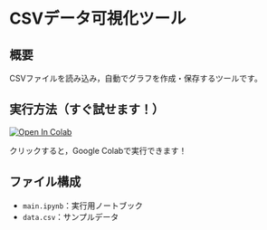 # CSVデータ可視化ツール

## 概要
CSVファイルを読み込み，自動でグラフを作成・保存するツールです。

## 実行方法（すぐ試せます！）
[![Open In Colab](https://colab.research.google.com/assets/colab-badge.svg)](https://colab.research.google.com/github/datascigen/csv_data_visualization/blob/main/main.ipynb)

クリックすると，Google Colabで実行できます！

## ファイル構成
- `main.ipynb`：実行用ノートブック
- `data.csv`：サンプルデータ
